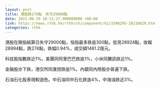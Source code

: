 ```yaml
---
layout: post
title: 港股跌274點　失守29000點
date: 2021-06-29 16:11:17.000000000 +08:00
link: https://news.rthk.hk/rthk/ch/component/k2/1598295-20210629.htm
categories: rthk
---
```


港股在期指結算日失守29000點，恒指最多跌逾300點，低見28924點，收報28994點，跌274點，跌幅0.94%，成交額1461.2億元。

科技股指數跌近1%。美團同阿里巴巴跌逾1%，小米同騰訊跌近1%。

金融股亦下跌，港交所同滙控跌逾1%。內銀同內險股亦普遍下跌。

石油石化股表現較遜色。中石油同中石化跌逾4%，中海油跌近3%。
